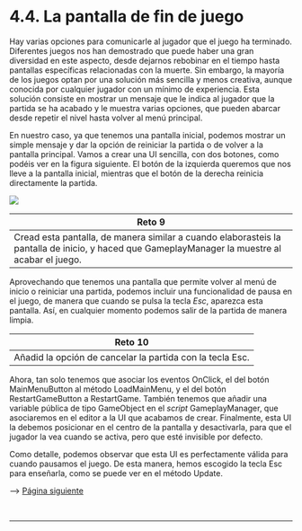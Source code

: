 # 4.4. La pantalla de fin de juego

Hay varias opciones para comunicarle al jugador que el juego ha
terminado. Diferentes juegos nos han demostrado que puede haber una gran
diversidad en este aspecto, desde dejarnos rebobinar en el tiempo hasta
pantallas específicas relacionadas con la muerte. Sin embargo, la
mayoría de los juegos optan por una solución más sencilla y menos
creativa, aunque conocida por cualquier jugador con un mínimo de
experiencia. Esta solución consiste en mostrar un mensaje que le indica
al jugador que la partida se ha acabado y le muestra varias opciones,
que pueden abarcar desde repetir el nivel hasta volver al menú
principal.

En nuestro caso, ya que tenemos una pantalla inicial, podemos mostrar un
simple mensaje y dar la opción de reiniciar la partida o de volver a la
pantalla principal. Vamos a crear una UI sencilla, con dos botones, como
podéis ver en la figura siguiente. El botón de la izquierda queremos que
nos lleve a la pantalla inicial, mientras que el botón de la derecha
reinicia directamente la partida.

![](images/part4/pause.png)

| **Reto 9**                                                                                                                                     |
| ---------------------------------------------------------------------------------------------------------------------------------------------- |
| Cread esta pantalla, de manera similar a cuando elaborasteis la pantalla de inicio, y haced que GameplayManager la muestre al acabar el juego. |

Aprovechando que tenemos una pantalla que permite volver al menú de
inicio o reiniciar una partida, podemos incluir una funcionalidad de
pausa en el juego, de manera que cuando se pulsa la tecla _Esc_,
aparezca esta pantalla. Así, en cualquier momento podemos salir de la
partida de manera limpia.

| **Reto 10**                                               |
| --------------------------------------------------------- |
| Añadid la opción de cancelar la partida con la tecla Esc. |

Ahora, tan solo tenemos que asociar los eventos OnClick, el del botón
MainMenuButton al método LoadMainMenu, y el del botón RestartGameButton
a RestartGame. También tenemos que añadir una variable pública de tipo
GameObject en el _script_ GameplayManager, que asociaremos en el editor
a la UI que acabamos de crear. Finalmente, esta UI la debemos posicionar
en el centro de la pantalla y desactivarla, para que el jugador la vea
cuando se activa, pero que esté invisible por defecto.

Como detalle, podemos observar que esta UI es perfectamente válida para
cuando pausamos el juego. De esta manera, hemos escogido la tecla Esc
para enseñarla, como se puede ver en el método Update.

--> <a href="Parte4-5.md">Página siguiente</a>

<br /><hr />
